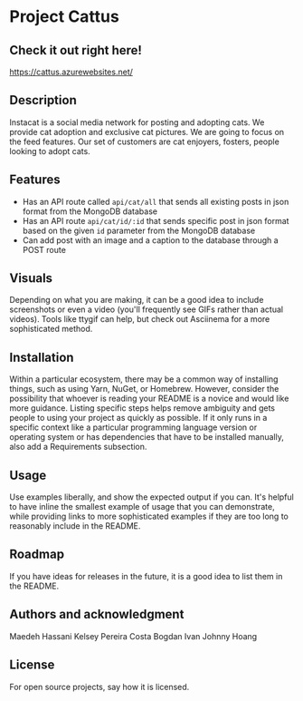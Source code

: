 # Project Cattus

## Check it out right here!
https://cattus.azurewebsites.net/

## Description

Instacat is a social media network for posting and adopting cats. We provide cat adoption and exclusive cat pictures. We are going to focus on the feed features. Our set of customers are cat enjoyers, fosters, people looking to adopt cats.  

## Features
- Has an API route called `api/cat/all` that sends all existing posts in json format from the MongoDB database
- Has an API route `api/cat/id/:id` that sends specific post in json format based on the given `id` parameter from the MongoDB database
- Can add post with an image and a caption to the database through a POST route 

## Visuals

Depending on what you are making, it can be a good idea to include screenshots or even a video (you'll frequently see GIFs rather than actual videos). Tools like ttygif can help, but check out Asciinema for a more sophisticated method.

## Installation

Within a particular ecosystem, there may be a common way of installing things, such as using Yarn, NuGet, or Homebrew. However, consider the possibility that whoever is reading your README is a novice and would like more guidance. Listing specific steps helps remove ambiguity and gets people to using your project as quickly as possible. If it only runs in a specific context like a particular programming language version or operating system or has dependencies that have to be installed manually, also add a Requirements subsection.

## Usage

Use examples liberally, and show the expected output if you can. It's helpful to have inline the smallest example of usage that you can demonstrate, while providing links to more sophisticated examples if they are too long to reasonably include in the README.

## Roadmap

If you have ideas for releases in the future, it is a good idea to list them in the README.

## Authors and acknowledgment

Maedeh Hassani
Kelsey Pereira Costa
Bogdan Ivan
Johnny Hoang

## License

For open source projects, say how it is licensed.
